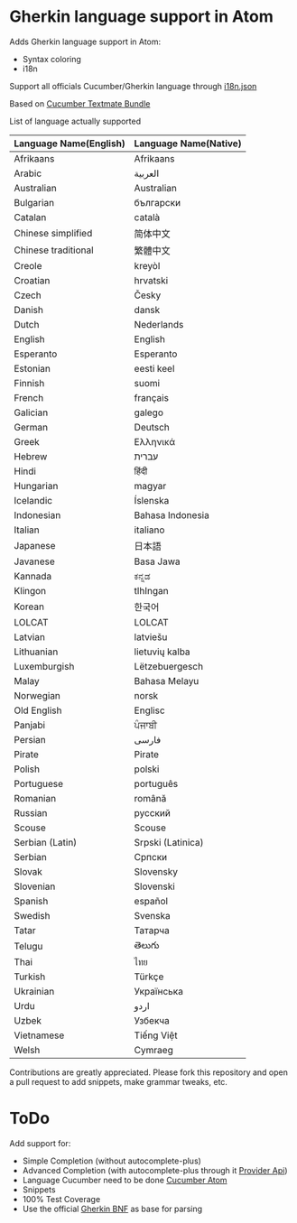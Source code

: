 # Gherkin language support in Atom

Adds Gherkin language support in Atom:
* Syntax coloring
* i18n

Support all officials Cucumber/Gherkin language through [i18n.json](https://github.com/cucumber/gherkin/blob/master/lib/gherkin/i18n.json)

Based on [Cucumber Textmate Bundle](https://github.com/cucumber/cucumber-tmbundle)

List of language actually supported

|Language Name(English)|Language Name(Native)|
|-------------|-----------|
|Afrikaans|Afrikaans|
|Arabic|العربية|
|Australian|Australian|
|Bulgarian|български|
|Catalan|català|
|Chinese simplified|简体中文|
|Chinese traditional|繁體中文|
|Creole|kreyòl|
|Croatian|hrvatski|
|Czech|Česky|
|Danish|dansk|
|Dutch|Nederlands|
|English|English|
|Esperanto|Esperanto|
|Estonian|eesti keel|
|Finnish|suomi|
|French|français|
|Galician|galego|
|German|Deutsch|
|Greek|Ελληνικά|
|Hebrew|עברית|
|Hindi|हिंदी|
|Hungarian|magyar|
|Icelandic|Íslenska|
|Indonesian|Bahasa Indonesia|
|Italian|italiano|
|Japanese|日本語|
|Javanese|Basa Jawa|
|Kannada|ಕನ್ನಡ|
|Klingon|tlhIngan|
|Korean|한국어|
|LOLCAT|LOLCAT|
|Latvian|latviešu|
|Lithuanian|lietuvių kalba|
|Luxemburgish|Lëtzebuergesch|
|Malay|Bahasa Melayu|
|Norwegian|norsk|
|Old English|Englisc|
|Panjabi|ਪੰਜਾਬੀ|
|Persian|فارسی|
|Pirate|Pirate|
|Polish|polski|
|Portuguese|português|
|Romanian|română|
|Russian|русский|
|Scouse|Scouse|
|Serbian (Latin)|Srpski (Latinica)|
|Serbian|Српски|
|Slovak|Slovensky|
|Slovenian|Slovenski|
|Spanish|español|
|Swedish|Svenska|
|Tatar|Татарча|
|Telugu|తెలుగు|
|Thai|ไทย|
|Turkish|Türkçe|
|Ukrainian|Українська|
|Urdu|اردو|
|Uzbek|Узбекча|
|Vietnamese|Tiếng Việt|
|Welsh|Cymraeg|

Contributions are greatly appreciated. Please fork this repository and open a
pull request to add snippets, make grammar tweaks, etc.

<!--
![Capture #1](https://f.cloud.github.com/assets/69169/2290250/c35d867a-a017-11e3-86be-cd7c5bf3ff9b.gif)
![Capture #2](https://f.cloud.github.com/assets/69169/2290250/c35d867a-a017-11e3-86be-cd7c5bf3ff9b.gif)
![Capture #3](https://f.cloud.github.com/assets/69169/2290250/c35d867a-a017-11e3-86be-cd7c5bf3ff9b.gif)
![Capture #4](https://f.cloud.github.com/assets/69169/2290250/c35d867a-a017-11e3-86be-cd7c5bf3ff9b.gif)
![Capture #5](https://f.cloud.github.com/assets/69169/2290250/c35d867a-a017-11e3-86be-cd7c5bf3ff9b.gif)
-->

# ToDo

Add support for:
* Simple Completion (without autocomplete-plus)
* Advanced Completion (with autocomplete-plus through it [Provider Api](https://github.com/atom-community/autocomplete-plus/wiki/Provider-API))
* Language Cucumber need to be done [Cucumber Atom](https://github.com/edda/cucumber-atom)
* Snippets
* 100% Test Coverage
* Use the official [Gherkin BNF](https://github.com/cucumber/gherkin/wiki/BNF) as base for parsing
